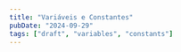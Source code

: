 ```yaml
---
title: "Variáveis e Constantes"
pubDate: "2024-09-29"
tags: ["draft", "variables", "constants"]
---
```

